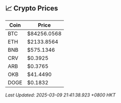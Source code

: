 ## 📈 Crypto Prices

| Coin | Price |
| ---- | ----- |
| BTC | $84256.0568 |
| ETH | $2133.8564 |
| BNB | $575.1346 |
| CRV | $0.3925 |
| ARB | $0.3765 |
| OKB | $41.4490 |
| DOGE | $0.1832 |

_Last Updated: 2025-03-09 21:41:38.923 +0800 HKT_